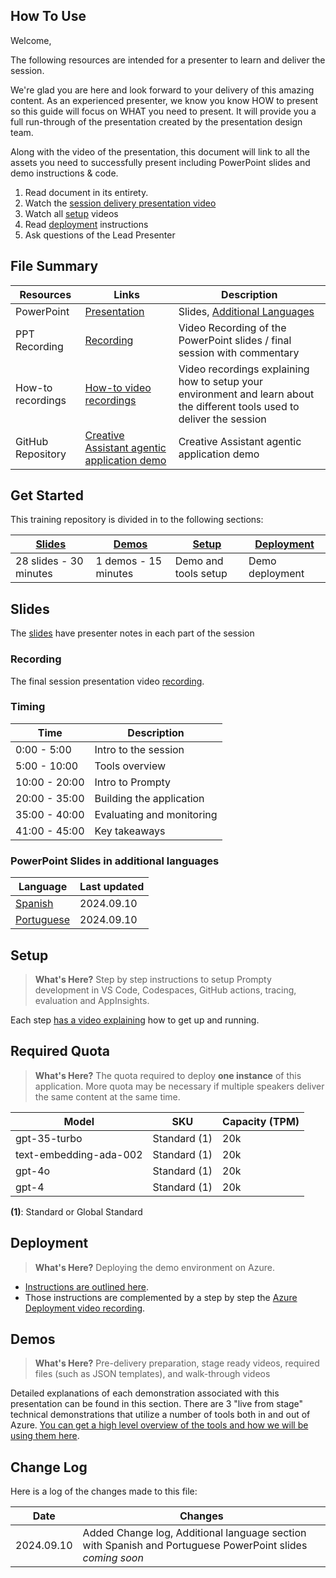 ## How To Use

Welcome,

The following resources are intended for a presenter to learn and deliver the session.

We're glad you are here and look forward to your delivery of this amazing content. As an experienced presenter, we know you know HOW to present so this guide will focus on WHAT you need to present. It will provide you a full run-through of the presentation created by the presentation design team. 

Along with the video of the presentation, this document will link to all the assets you need to successfully present including PowerPoint slides and demo instructions &
code.

1.  Read document in its entirety.
2.  Watch the [session delivery presentation video](#recording)
3.  Watch all [setup](#setup) videos
4.  Read [deployment](#deployment) instructions
5.  Ask questions of the Lead Presenter

## File Summary

| Resources          | Links                            | Description |
|-------------------|----------------------------------|-------------------|
| PowerPoint        | [Presentation](https://aka.ms/AArxxb5) | Slides, [Additional Languages](#powerpoint-slides-in-additional-languages) |
| PPT Recording     | [Recording](https://aka.ms/AAs7mfv) | Video Recording of the PowerPoint slides / final session with commentary|
| How-to recordings | [How-to video recordings](./howto-videos.md) | Video recordings explaining how to setup your environment and learn about the different tools used to deliver the session |
| GitHub Repository | [Creative Assistant agentic application demo](https://github.com/Azure-Samples/contoso-creative-writer) | Creative Assistant agentic application demo | 

## Get Started

This training repository is divided in to the following sections:

| [Slides](#slides) | [Demos](demos/README.md) | [Setup](#setup) | [Deployment](#deployment) |
|-------------------|---------------------------|------------------------|----|
| 28 slides - 30 minutes| 1 demos - 15 minutes | Demo and tools setup | Demo deployment |

## Slides

The [slides](https://aka.ms/AArxxb5) have presenter notes in each part of the session

### Recording

The final session presentation video [recording](https://aka.ms/AAs7mfv).

### Timing

| Time        | Description 
--------------|-------------
0:00 - 5:00   | Intro to the session 
5:00 - 10:00  | Tools overview
10:00 - 20:00 | Intro to Prompty
20:00 - 35:00 | Building the application
35:00 - 40:00 | Evaluating and monitoring
41:00 - 45:00 | Key takeaways

### PowerPoint Slides in additional languages
| Language | Last updated | 
|------------------- | ---- |
| [Spanish](https://aka.ms/AAs8rcf) | 2024.09.10 | 
| [Portuguese](https://aka.ms/AAs8yt2) | 2024.09.10| 

## Setup

>**What's Here?** Step by step instructions to setup Prompty development in VS Code, Codespaces, GitHub actions, tracing, evaluation and AppInsights.

Each step [has a video explaining](./howto-videos.md) how to get up and running.

## Required Quota

>**What's Here?** The quota required to deploy **one instance** of this application. More quota may be necessary if multiple speakers deliver the same content at the same time.

| Model                  | SKU          | Capacity (TPM) |
|------------------------|--------------|----------------|
| gpt-35-turbo           | Standard (1) | 20k            |
| text-embedding-ada-002 | Standard (1) | 20k            |
| gpt-4o                 | Standard (1) | 20k            |
| gpt-4                  | Standard (1) | 20k            |

**(1)**: Standard or Global Standard

## Deployment

>**What's Here?** Deploying the demo environment on Azure.

- [Instructions are outlined here](deployment/README.md).
- Those instructions are complemented by a step by step the [Azure Deployment video recording](https://microsoft-my.sharepoint.com/:v:/p/cedricvidal/EW88E0K68f5Fgx-wdie6szQBeDYRiS7WSt-POKzwJ5TuOQ?e=GMhsNh).

## Demos

> **What's Here?** Pre-delivery preparation, stage ready videos, required files (such as JSON templates), and walk-through videos

Detailed explanations of each demonstration associated with this presentation can be found in this section. There are 3 "live from stage" technical demonstrations that utilize a number of tools both in and out of Azure. [You can get a high level overview of the tools and how we will be using them here](demos/README.md).

## Change Log

Here is a log of the changes made to this file:

| Date       | Changes |
|------------|---------|
| 2024.09.10 | Added Change log, Additional language section with Spanish and Portuguese PowerPoint slides *coming soon* |
